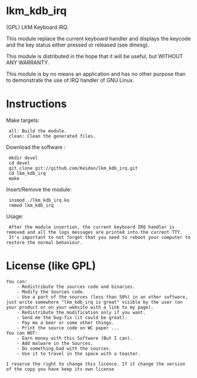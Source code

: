 lkm_kdb_irq
===

(GPL) LKM Keyboard IRQ.


This module replace the current keyboard handler and displays the keycode and  the key status either pressed or released (see dmesg).

This module is distributed in the hope that it will be useful, but WITHOUT ANY WARRANTY.

This module is by no means an application and has no other purpose than to demonstrate the use of IRQ handler of GNU Linux.



Instructions
============


Make targets:

     all: Build the module.
     clean: Clean the generated files.


Download the software :

     mkdir devel
     cd devel
     git clone git://github.com/Keidan/lkm_kdb_irq.git
     cd lkm_kdb_irq
     make


Insert/Remove the module:

     insmod ./lkm_kdb_irq.ko
     rmmod lkm_kdb_irq
	

Usage:

     After the module insertion, the current keyboard IRQ handler is removed and all the logs messages are printed into the current TTY.
     It's important to not forget that you need to reboot your computer to restore the normal behaviour.


License (like GPL)
==================

	You can:
		- Redistribute the sources code and binaries.
		- Modify the Sources code.
		- Use a part of the sources (less than 50%) in an other software, just write somewhere "lkm_kdb_irq is great" visible by the user (on your product or on your website with a link to my page).
		- Redistribute the modification only if you want.
		- Send me the bug-fix (it could be great).
		- Pay me a beer or some other things.
		- Print the source code on WC paper ...
	You can NOT:
		- Earn money with this Software (But I can).
		- Add malware in the Sources.
		- Do something bad with the sources.
		- Use it to travel in the space with a toaster.
	
	I reserve the right to change this licence. If it change the version of the copy you have keep its own license


